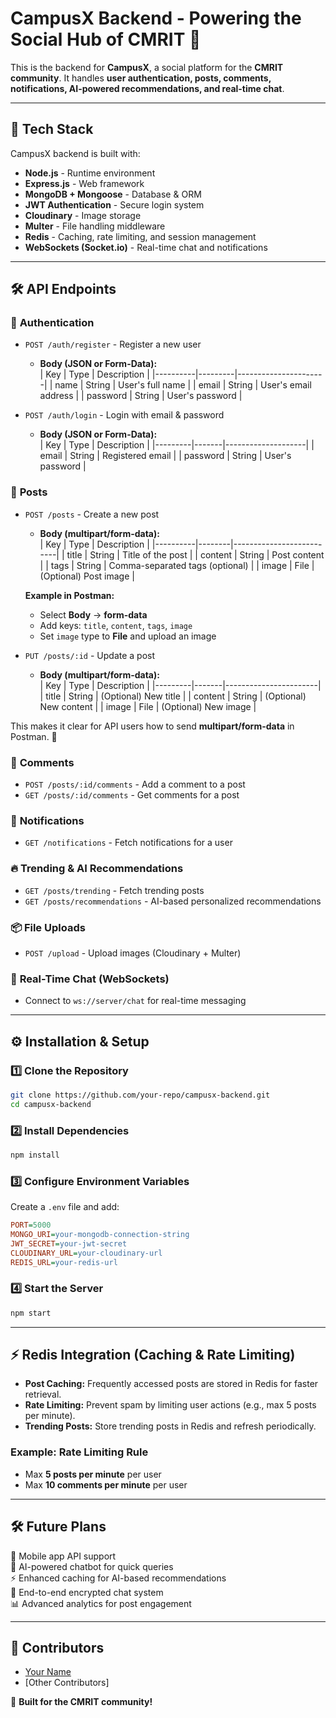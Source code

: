 # **CampusX Backend - Powering the Social Hub of CMRIT** 🚀

This is the backend for **CampusX**, a social platform for the **CMRIT community**. It handles **user authentication, posts, comments, notifications, AI-powered recommendations, and real-time chat**.

---

## **🚀 Tech Stack**

CampusX backend is built with:

- **Node.js** - Runtime environment
- **Express.js** - Web framework
- **MongoDB + Mongoose** - Database & ORM
- **JWT Authentication** - Secure login system
- **Cloudinary** - Image storage
- **Multer** - File handling middleware
- **Redis** - Caching, rate limiting, and session management
- **WebSockets (Socket.io)** - Real-time chat and notifications

---

## **🛠️ API Endpoints**

### 🔑 **Authentication**

- `POST /auth/register` - Register a new user

  - **Body (JSON or Form-Data):**  
    | Key | Type | Description |
    |----------|---------|----------------------|
    | name | String | User's full name |
    | email | String | User's email address |
    | password | String | User's password |

- `POST /auth/login` - Login with email & password
  - **Body (JSON or Form-Data):**  
    | Key | Type | Description |
    |---------|-------|--------------------|
    | email | String | Registered email |
    | password | String | User's password |

### 📝 **Posts**

- `POST /posts` - Create a new post

  - **Body (multipart/form-data):**  
    | Key | Type | Description |
    |----------|--------|--------------------------|
    | title | String | Title of the post |
    | content | String | Post content |
    | tags | String | Comma-separated tags (optional) |
    | image | File | (Optional) Post image |

  **Example in Postman:**

  - Select **Body** → **form-data**
  - Add keys: `title`, `content`, `tags`, `image`
  - Set `image` type to **File** and upload an image

- `PUT /posts/:id` - Update a post
  - **Body (multipart/form-data):**  
    | Key | Type | Description |
    |---------|-------|-----------------------|
    | title | String | (Optional) New title |
    | content | String | (Optional) New content |
    | image | File | (Optional) New image |

This makes it clear for API users how to send **multipart/form-data** in Postman. 🚀

### 💬 **Comments**

- `POST /posts/:id/comments` - Add a comment to a post
- `GET /posts/:id/comments` - Get comments for a post

### 🔔 **Notifications**

- `GET /notifications` - Fetch notifications for a user

### 🔥 **Trending & AI Recommendations**

- `GET /posts/trending` - Fetch trending posts
- `GET /posts/recommendations` - AI-based personalized recommendations

### 📦 **File Uploads**

- `POST /upload` - Upload images (Cloudinary + Multer)

### 💬 **Real-Time Chat (WebSockets)**

- Connect to `ws://server/chat` for real-time messaging

---

## **⚙️ Installation & Setup**

### **1️⃣ Clone the Repository**

```sh
git clone https://github.com/your-repo/campusx-backend.git
cd campusx-backend
```

### **2️⃣ Install Dependencies**

```sh
npm install
```

### **3️⃣ Configure Environment Variables**

Create a `.env` file and add:

```ini
PORT=5000
MONGO_URI=your-mongodb-connection-string
JWT_SECRET=your-jwt-secret
CLOUDINARY_URL=your-cloudinary-url
REDIS_URL=your-redis-url
```

### **4️⃣ Start the Server**

```sh
npm start
```

---

## **⚡ Redis Integration (Caching & Rate Limiting)**

- **Post Caching:** Frequently accessed posts are stored in Redis for faster retrieval.
- **Rate Limiting:** Prevent spam by limiting user actions (e.g., max 5 posts per minute).
- **Trending Posts:** Store trending posts in Redis and refresh periodically.

### **Example: Rate Limiting Rule**

- Max **5 posts per minute** per user
- Max **10 comments per minute** per user

---

## **🛠️ Future Plans**

🚀 Mobile app API support  
🤖 AI-powered chatbot for quick queries  
⚡ Enhanced caching for AI-based recommendations  
💬 End-to-end encrypted chat system  
📊 Advanced analytics for post engagement

---

## **📌 Contributors**

- [Your Name](https://github.com/your-profile)
- [Other Contributors]

🚀 **Built for the CMRIT community!**
